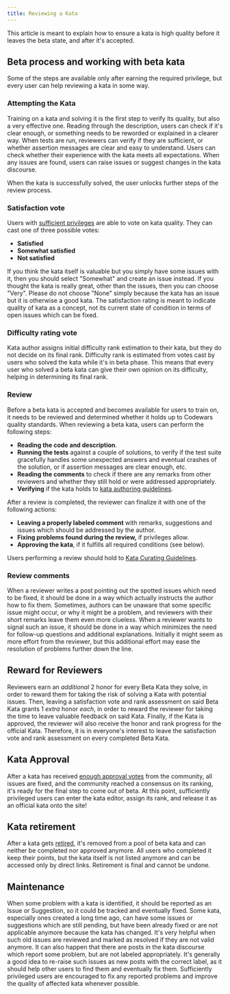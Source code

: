 ```yaml
---
title: Reviewing a Kata
---
```


This article is meant to explain how to ensure a kata is high quality before it leaves the beta state, and after it's accepted.

## Beta process and working with beta kata

Some of the steps are available only after earning the required privilege, but every user can help reviewing a kata in some way.

### Attempting the Kata

Training on a kata and solving it is the first step to verify its quality, but also a very effective one. Reading through the description, users can check if it's clear enough, or something needs to be reworded or explained in a clearer way. When tests are run, reviewers can verify if they are sufficient, or whether assertion messages are clear and easy to understand. Users can check whether their experience with the kata meets all expectations. When any issues are found, users can raise issues or suggest changes in the kata discourse.

When the kata is successfully solved, the user unlocks further steps of the review process.

### Satisfaction vote

Users with [sufficient privileges][privileges-reference] are able to vote on kata quality. They can cast one of three possible votes:

- **Satisfied**
- **Somewhat satisfied**
- **Not satisfied**

If you think the kata itself is valuable but you simply have some issues with it, then you should select "Somewhat" and create an issue instead. If you thought the kata is really great, other than the issues, then you can choose "Very". Please do not choose "None" simply because the kata has an issue but it is otherwise a good kata. The satisfaction rating is meant to indicate quality of kata as a concept, not its current state of condition in terms of open issues which can be fixed.

### Difficulty rating vote

Kata author assigns initial difficulty rank estimation to their kata, but they do not decide on its final rank. Difficulty rank is estimated from votes cast by users who solved the kata while it's in beta phase. This means that every user who solved a beta kata can give their own opinion on its difficulty, helping in determining its final rank.

### Review

Before a beta kata is accepted and becomes available for users to train on, it needs to be reviewed and determined whether it holds up to Codewars quality standards.
When reviewing a beta kata, users can perform the following steps:

- **Reading the code and description**.
- **Running the tests** against a couple of solutions, to verify if the test suite gracefully handles some unexpected answers and eventual crashes of the solution, or if assertion messages are clear enough, etc.
- **Reading the comments** to check if there are any remarks from other reviewers and whether they still hold or were addressed appropriately.
- **Verifying** if the kata holds to [kata authoring guidelines][kata-authoring-guidelines].

After a review is completed, the reviewer can finalize it with one of the following actions:

- **Leaving a properly labeled comment** with remarks, suggestions and issues which should be addressed by the author.
- **Fixing problems found during the review,** if privileges allow.
- **Approving the kata**, if it fulfills all required conditions (see below).

Users performing a review should hold to [Kata Curating Guidelines][kata-curating-guidelines].

### Review comments

When a reviewer writes a post pointing out the spotted issues which need to be fixed, it should be done in a way which actually instructs the author how to fix them. Sometimes, authors can be unaware that some specific issue might occur, or why it might be a problem, and reviewers with their short remarks leave them even more clueless. When a reviewer wants to signal such an issue, it should be done in a way which minimizes the need for follow-up questions and additional explanations. Initially it might seem as more effort from the reviewer, but this additional effort may ease the resolution of problems further down the line.


## Reward for Reviewers

Reviewers earn an _additional_ 2 honor for every Beta Kata they solve, in order to reward them for taking the risk of solving a Kata with potential issues. Then, leaving a satisfaction vote and rank assessment on said Beta Kata grants  1 _extra_ honor _each_, in order to reward the reviewer for taking the time to leave valuable feedback on said Kata. Finally, if the Kata is approved, the reviewer will also receive the honor and rank progress for the official Kata. Therefore, it is in everyone's interest to leave the satisfaction vote and rank assessment on every completed Beta Kata.


## Kata Approval

After a kata has received [enough approval votes][approval-criteria] from the community, all issues are fixed, and the community reached a consensus on its ranking, it's ready for the final step to come out of beta. At this point, sufficiently privileged users can enter the kata editor, assign its rank, and release it as an official kata onto the site!


## Kata retirement

After a kata gets [retired][approval-criteria], it's removed from a pool of beta kata and can neither be completed nor approved anymore. All users who completed it keep their points, but the kata itself is not listed anymore and can be accessed only by direct links. Retirement is final and cannot be undone.


## Maintenance

When some problem with a kata is identified, it should be reported as an Issue or Suggestion, so it could be tracked and eventually fixed.
Some kata, especially ones created a long time ago, can have some issues or suggestions which are still pending, but have been already fixed or are not applicable anymore because the kata has changed. It's very helpful when such old issues are reviewed and marked as resolved if they are not valid anymore. It can also happen that there are posts in the kata discourse which report some problem, but are not labeled appropriately. It's generally a good idea to re-raise such issues as new posts with the correct label, as it should help other users to find them and eventually fix them.
Sufficiently privileged users are encouraged to fix any reported problems and improve the quality of affected kata whenever possible.

<!--
## Maintenance

- fix descriptions
- add random tests
- organize test suites with `describe`/`it`
- add random generators

 -->

[kata-curating-guidelines]: /curating/guidelines/kata/
[kata-authoring-guidelines]: /authoring/guidelines/kata/
[privileges-reference]: /gamification/privileges/#privileges
[approval-criteria]: /references/kata-ranking/approval-retire-criteria/
